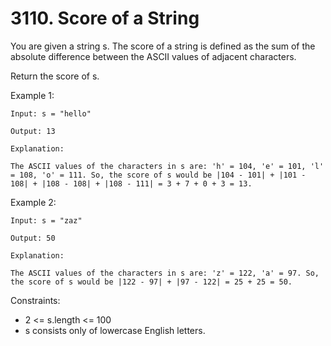 # 3110. Score of a String

You are given a string s. The score of a string is defined as the sum of the absolute difference between the ASCII values of adjacent characters.

Return the score of s.

 

Example 1:

    Input: s = "hello"

    Output: 13

    Explanation:

    The ASCII values of the characters in s are: 'h' = 104, 'e' = 101, 'l' = 108, 'o' = 111. So, the score of s would be |104 - 101| + |101 - 108| + |108 - 108| + |108 - 111| = 3 + 7 + 0 + 3 = 13.

Example 2:

    Input: s = "zaz"

    Output: 50

    Explanation:

    The ASCII values of the characters in s are: 'z' = 122, 'a' = 97. So, the score of s would be |122 - 97| + |97 - 122| = 25 + 25 = 50.

 

Constraints:

*    2 <= s.length <= 100
*    s consists only of lowercase English letters.

